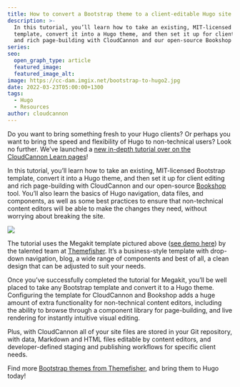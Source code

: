 ```yaml
---
title: How to convert a Bootstrap theme to a client-editable Hugo site
description: >-
  In this tutorial, you’ll learn how to take an existing, MIT-licensed Bootstrap
  template, convert it into a Hugo theme, and then set it up for client editing
  and rich page-building with CloudCannon and our open-source Bookshop tool.
series:
seo:
  open_graph_type: article
  featured_image:
  featured_image_alt:
image: https://cc-dam.imgix.net/bootstrap-to-hugo2.jpg
date: 2022-03-23T05:00:00+1300
tags:
  - Hugo
  - Resources
author: cloudcannon
---
```

Do you want to bring something fresh to your Hugo clients? Or perhaps you want to bring the speed and flexibility of Hugo to non-technical users? Look no further. We’ve launched a [new in-depth tutorial over on the CloudCannon Learn pages](/tutorials/bootstrap-to-a-client-editable-hugo-site/)\!

In this tutorial, you’ll learn how to take an existing, MIT-licensed Bootstrap template, convert it into a Hugo theme, and then set it up for client editing and rich page-building with CloudCannon and our open-source [Bookshop](https://github.com/CloudCannon/bookshop) tool. You’ll also learn the basics of Hugo navigation, data files, and components, as well as some best practices to ensure that non-technical content editors will be able to make the changes they need, without worrying about breaking the site.

![](https://cc-dam.imgix.net/megakit-theme.jpeg)

The tutorial uses the Megakit template pictured above ([see demo here](https://demo.themefisher.com/megakit/)) by the talented team at [Themefisher](https://themefisher.com/). It’s a business-style template with drop-down navigation, blog, a wide range of components and best of all, a clean design that can be adjusted to suit your needs.

Once you’ve successfully completed the tutorial for Megakit, you’ll be
well placed to take any Bootstrap template and convert it to a Hugo theme.
Configuring the template for CloudCannon and Bookshop adds a huge amount
of extra functionality for non-technical content editors, including the
ability to browse through a component library for page-building, and live
rendering for instantly intuitive visual editing.

Plus, with CloudCannon all of your site files are stored in your Git
repository, with data, Markdown and HTML files editable by content
editors, and developer-defined staging and publishing workflows for
specific client needs.

Find more [Bootstrap themes from
Themefisher](https://themefisher.com/free-bootstrap-templates/), and bring them to Hugo today\!